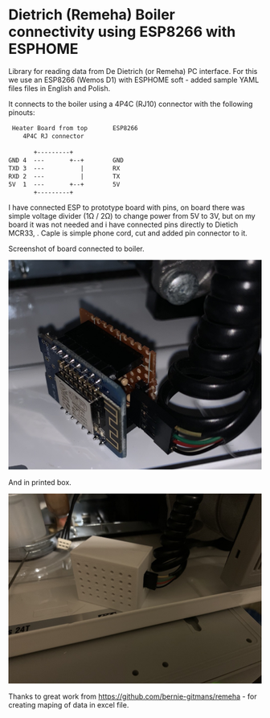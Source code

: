 # Dietrich (Remeha) Boiler connectivity using ESP8266 with ESPHOME

Library for reading data from De Dietrich (or Remeha) PC interface. 
For this we use an ESP8266 (Wemos D1) with ESPHOME soft - added sample YAML files files in English and Polish.


It connects to the boiler using a 4P4C (RJ10) connector with the following pinouts:
```
 Heater Board from top       ESP8266
    4P4C RJ connector
    
       +---------+
GND 4  ---       +--+        GND
TXD 3  ---          |        RX
RXD 2  ---          |        TX
5V  1  ---       +--+        5V
       +---------+
```

I have connected ESP to prototype board with pins, on board there was simple voltage divider (1Ω / 2Ω) to change power from 5V to 3V, but on my board it was not needed and i have connected pins directly to Dietich MCR33, .
Caple is simple phone cord, cut and added pin connector to it.

Screenshot of board connected to boiler.

![Screenshot](board.jpg)

And in printed box.

![Screenshot](box.jpg)

Thanks to great work from https://github.com/bernie-gitmans/remeha - for creating maping of data in excel file.
